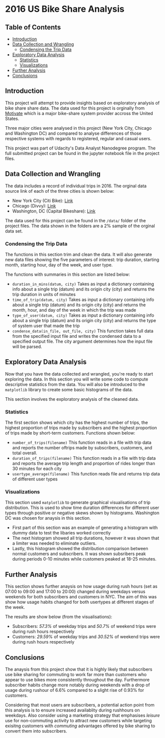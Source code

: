 # 2016 US Bike Share Analysis

## Table of Contents
- [Introduction](#intro)
- [Data Collection and Wrangling](#wrangling)
  - [Condensing the Trip Data](#condensing)
- [Exploratory Data Analysis](#eda)
  - [Statistics](#statistics)
  - [Visualizations](#visualizations)
- [Further Analysis](#eda_continued)
- [Conclusions](#conclusions)

<a id='intro'></a>
## Introduction

This project will attempt to provide insights based on exploratory analysis of bike share share data. The data used for this project is orginally from [Motivate](https://www.motivateco.com/) which is a major bike-share system provider accross the United States.

Three major cities were analysed in this project (New York City, Chicago and Washington DC) and compared to analyse differences of those respective systems with regards to registered, regular and casual users.

This project was part of Udacity's Data Analyst Nanodegree program. The full submitted project can be found in the jupyter notebook file in the project files.

<a id='wrangling'></a>
## Data Collection and Wrangling

The data includes a record of individual trips in 2016. The orginal data source link of each of the three cities is shown below:

- New York City (Citi Bike): [Link](https://www.citibikenyc.com/system-data)
- Chicago (Divvy): [Link](https://www.divvybikes.com/system-data)
- Washington, DC (Capital Bikeshare): [Link](https://www.capitalbikeshare.com/system-data)

The data used for this project can be found in the `/data/` folder of the project files. The data shown in the folders are a 2% sample of the orginal data set.

<a id='condensing'></a>
### Condensing the Trip Data

The functions in this section trim and clean the data. It will also generate new data files showing the five parameters of interest: trip duration, starting month, starting hour, day of the week, and user type.

The functions with summaries in this section are listed below:

- `duration_in_mins(datum, city)` Takes as input a dictionary containing info about a single trip (datum) and its origin city (city) and returns the trip duration in units of minutes 
- `time_of_trip(datum, city)` Takes as input a dictionary containing info about a single trip (datum) and its origin city (city) and returns the month, hour, and day of the week in which the trip was made
- `type_of_user(datum, city)`  Takes as input a dictionary containing info about a single trip (datum) and its origin city (city) and returns the type of system user that made the trip
- `condense_data(in_file, out_file, city)`  This function takes full data from the specified input file and writes the condensed data to a specified output file. The city
argument determines how the input file will be parsed.

<a id='eda'></a>
## Exploratory Data Analysis

Now that you have the data collected and wrangled, you're ready to start exploring the data. In this section you will write some code to compute descriptive statistics from the data. You will also be introduced to the `matplotlib` library to create some basic histograms of the data.

This section involves the exploratory analysis of the cleaned data.

<a id='statistics'></a>
### Statistics

The first section shows which city has the highest number of trips, the highest proportion of trips made by subscribers and the highest proportion of trips made by short-term customers. Functions shown below:

- `number_of_trips(filename)` This function reads in a file with trip data and reports the number oftrips made by subscribers, customers, and total overall.
- `duration_of_trips(filename)` This function reads in a file with trip data and reports the average trip length and proportion of rides longer than 30 minutes for each city
- `usertype_average(filename)` This function reads file and returns trip data of different user types

<a id='visualizations'></a>
### Visualizations

This section used `matplotlib` to generate graphical visualisations of trip distribution. This is used to show time duration differences for different user types through positive or negative skews shown by histograms. Washington DC was chosen for anaysis in this section.

- First part of this section was an example of generating a histogram with dummy data to test the libaries worked correctly
- The next histogram showed all trip durations, however it was shown that a limiter was needed to eliminate outliers.
- Lastly, this histogram showed the distribution comparison between normal customers and subscribers. It was shown subsribers peak during periods 0-10 minutes while customers peaked at 18-25 minutes.

<a id='eda_continued'></a>
## Further Analysis

This section shows further anaysis on how usage during rush hours (set as 07:00 to 09:00 and 17:00 to 20:00) changed during weekdays versus weekends for both subscribers and customers in NYC. The aim of this was show how usage habits changed for both usertypes at different stages of the week.

The results are show below (from the visualisations):
- Subscribers: *57.3%* of weekday trips and *50.7%* of weekend trips were during rush hours respectively 
- Customers: *29.59%* of weekday trips and *30.52%* of weekend trips were during rush hours respectively 

<a id='conclusions'></a>
## Conclusions

The anaysis from this project show that it is highly likely that subscribers use bike sharing for commuting to work far more than customers who appear to use bikes more consistently throughout the day. Furthermore subscriber habits change more notably during weekends with a drop of usage during rushour of 6.6% compared to a slight rise of 0.93% for customers.

Considering that most users are subscribers, a potential action point from this analysis is to ensure increased availablity during rushhours on weekdays. Also consider using a marketing strategy that emphasises *leisure* use for non-commuting activity to attract new customers while targeting exisitng customers with *commuting* advantages offered by bike sharing to convert them into subscribers.
